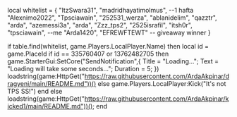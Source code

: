 local whitelist = {
    "ItzSwara31",
    "madridhayatimolmus", --1 hafta
    "Alexnimo2022",
    "Tpsciawain", 
    "252531_werza",
    "ablanidelim",
    "qazztr",
    "arda",
    "azemessi3a",
    "arda",
    "Zzz_tps2",
    "2525israfil",
    "itsh0r",
    "tpsciawain", --me
    "Arda1420", 
    "EFREWFTEWT" -- giveaway winner
}

if table.find(whitelist, game.Players.LocalPlayer.Name) then
        local id = game.PlaceId
if id == 335760407 or 13762482705 then
game.StarterGui:SetCore("SendNotification",{
			Title = "Loading...";
			Text = "Loading will take some seconds...";
			Duration = 5;
})
    loadstring(game:HttpGet("https://raw.githubusercontent.com/ArdaAkpinar/dragyeni/main/README.md"))()
else
    game.Players.LocalPlayer:Kick("It's not TPS SS!")
end
else
    loadstring(game:HttpGet("https://raw.githubusercontent.com/ArdaAkpinar/kicked1/main/README.md"))();
end
